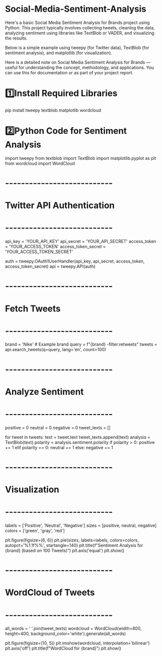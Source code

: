 # Social-Media-Sentiment-Analysis

Here's a basic Social Media Sentiment Analysis for Brands project using Python. This project typically involves collecting tweets, cleaning the data, analyzing sentiment using libraries like TextBlob or VADER, and visualizing the results.

Below is a simple example using tweepy (for Twitter data), TextBlob (for sentiment analysis), and matplotlib (for visualization).

Here is a detailed note on Social Media Sentiment Analysis for Brands — useful for understanding the concept, methodology, and applications. You can use this for documentation or as part of your project report.

# 1️⃣Install Required Libraries

pip install tweepy textblob    matplotlib   wordcloud

# 2️⃣Python Code for Sentiment Analysis

import tweepy
from textblob import TextBlob
import matplotlib.pyplot as plt
from wordcloud import WordCloud

# ---------------------------
# Twitter API Authentication
# ---------------------------
api_key = 'YOUR_API_KEY'
api_secret = 'YOUR_API_SECRET'
access_token = 'YOUR_ACCESS_TOKEN'
access_token_secret = 'YOUR_ACCESS_TOKEN_SECRET'

auth = tweepy.OAuth1UserHandler(api_key, api_secret, access_token, access_token_secret)
api = tweepy.API(auth)

# ---------------------------
# Fetch Tweets
# ---------------------------
brand = 'Nike'   # Example brand
query = f"{brand} -filter:retweets"
tweets = api.search_tweets(q=query, lang='en', count=100)

# ---------------------------
# Analyze Sentiment
# ---------------------------
positive = 0
neutral = 0
negative = 0
tweet_texts = []

for tweet in tweets:
    text = tweet.text
    tweet_texts.append(text)
    analysis = TextBlob(text)
    polarity = analysis.sentiment.polarity
    if polarity > 0:
        positive += 1
    elif polarity == 0:
        neutral += 1
    else:
        negative += 1

# ---------------------------
# Visualization
# ---------------------------
labels = ['Positive', 'Neutral', 'Negative']
sizes = [positive, neutral, negative]
colors = ['green', 'gray', 'red']

plt.figure(figsize=(6, 6))
plt.pie(sizes, labels=labels, colors=colors, autopct='%1.1f%%', startangle=140)
plt.title(f"Sentiment Analysis for {brand} (based on 100 Tweets)")
plt.axis('equal')
plt.show()

# ---------------------------
# WordCloud of Tweets
# ---------------------------
all_words = ' '.join(tweet_texts)
wordcloud = WordCloud(width=800, height=400, background_color='white').generate(all_words)

plt.figure(figsize=(10, 5))
plt.imshow(wordcloud, interpolation='bilinear')
plt.axis('off')
plt.title(f"WordCloud for {brand}")
plt.show()
